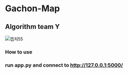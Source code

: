 # Gachon-Map
## Algorithm team Y

![캡처55](https://github.com/user-attachments/assets/ef519cc2-8c88-4422-a9bc-4e4ac686704b)

### How to use
### run app.py and connect to **http://127.0.0.1:5000/**
